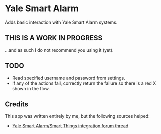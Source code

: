 # Yale Smart Alarm

Adds basic interaction with Yale Smart Alarm systems.

## THIS IS A WORK IN PROGRESS
...and as such I do not recommend you using it (yet).

## TODO
* Read specified username and password from settings.
* If any of the actions fail, correctly return the failure so there is a red X shown in the flow.

## Credits
This app was written entirely by me, but the following sources helped:
* [Yale Smart Alarm/Smart Things integration forum thread](https://community.smartthings.com/t/yale-smartphone-alarm-system-integration/51957/6)